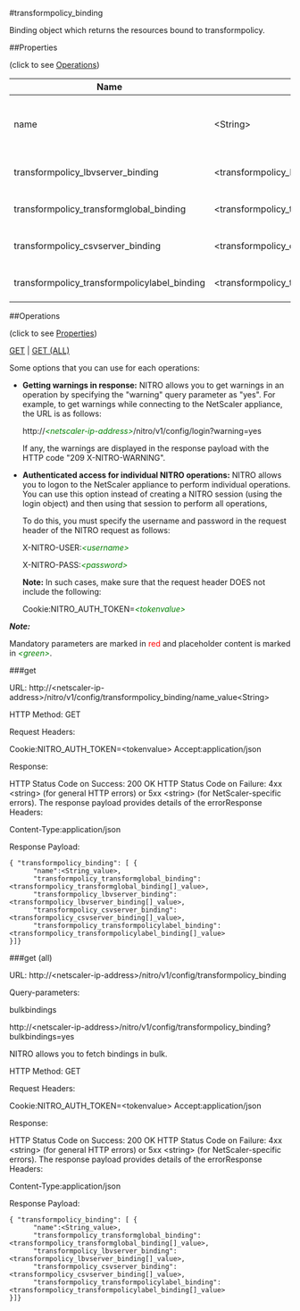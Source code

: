 #transformpolicy_binding

Binding object which returns the resources bound to transformpolicy.


##Properties 
<span>(click to see [Operations](#operations))</span>


<table><thead><tr><th>Name</th><th> Data Type</th><th> Permissions</th><th>Description</th></tr></thead><tbody><tr><td>name</td><td>&lt;String></td><td>Read-write</td><td>Name of the URL Transformation policy.&lt;br>Minimum length = 1</td><tr><tr><td>transformpolicy_lbvserver_binding</td><td>&lt;transformpolicy_lbvserver_binding[]></td><td>Read-only</td><td>lbvserver that can be bound to transformpolicy.</td><tr><tr><td>transformpolicy_transformglobal_binding</td><td>&lt;transformpolicy_transformglobal_binding[]></td><td>Read-only</td><td>transformglobal that can be bound to transformpolicy.</td><tr><tr><td>transformpolicy_csvserver_binding</td><td>&lt;transformpolicy_csvserver_binding[]></td><td>Read-only</td><td>csvserver that can be bound to transformpolicy.</td><tr><tr><td>transformpolicy_transformpolicylabel_binding</td><td>&lt;transformpolicy_transformpolicylabel_binding[]></td><td>Read-only</td><td>transformpolicylabel that can be bound to transformpolicy.</td><tr></tbody></table>
##Operations 
<span>(click to see [Properties](#properties))</span>


[GET](#get) | [GET (ALL)](#get-(all))


Some options that you can use for each operations:
<ul><li><p><b>Getting warnings in response:</b> NITRO allows you to get warnings in an operation by specifying the "warning" query parameter as "yes". For example, to get warnings while connecting to the NetScaler appliance, the URL is as follows:</p><p>http://<span style="color:green;font-style:italic;">&lt;netscaler-ip-address&gt;</span>/nitro/v1/config/login?warning=yes</p><p>If any, the warnings are displayed in the response payload with the HTTP code "209 X-NITRO-WARNING".</p></li><li><p><b>Authenticated access for individual NITRO operations:</b> NITRO allows you to logon to the NetScaler appliance to perform individual operations. You can use this option instead of creating a NITRO session (using the login object) and then using that session to perform all operations,</p><p>To do this, you must specify the username and password in the request header of the NITRO request as follows:</p><p>X-NITRO-USER:<span style="color:green;font-style:italic;">&lt;username&gt;</span></p><p>X-NITRO-PASS:<span style="color:green;font-style:italic;">&lt;password&gt;</span></p><p><b>Note:</b> In such cases, make sure that the request header DOES not include the following:</p><p>Cookie:NITRO_AUTH_TOKEN=<span style="color:green;font-style:italic;">&lt;tokenvalue&gt;</span></p></li></ul>



***Note:*** 
Mandatory parameters are marked in <span style="color:#FF0000;">red</span> and placeholder content is marked in <span style="color:green;font-style:italic">&lt;green&gt;</span>.

###get



URL: http://&lt;netscaler-ip-address&gt;/nitro/v1/config/transformpolicy_binding/name_value&lt;String&gt;
HTTP Method: GET
Request Headers:

Cookie:NITRO_AUTH_TOKEN=&lt;tokenvalue&gt;Accept:application/json

Response:
HTTP Status Code on Success: 200 OKHTTP Status Code on Failure: 4xx &lt;string&gt; (for general HTTP errors) or 5xx &lt;string&gt; (for NetScaler-specific errors). The response payload provides details of the errorResponse Headers:

Content-Type:application/json

Response Payload: ```{ "transformpolicy_binding": [ {      "name":<String_value>,      "transformpolicy_transformglobal_binding":<transformpolicy_transformglobal_binding[]_value>,      "transformpolicy_lbvserver_binding":<transformpolicy_lbvserver_binding[]_value>,      "transformpolicy_csvserver_binding":<transformpolicy_csvserver_binding[]_value>,      "transformpolicy_transformpolicylabel_binding":<transformpolicy_transformpolicylabel_binding[]_value>}]}```



###get (all)



URL: http://&lt;netscaler-ip-address&gt;/nitro/v1/config/transformpolicy_binding
Query-parameters:
bulkbindings
http://&lt;netscaler-ip-address&gt;/nitro/v1/config/transformpolicy_binding?bulkbindings=yes
NITRO allows you to fetch bindings in bulk.



HTTP Method: GET
Request Headers:

Cookie:NITRO_AUTH_TOKEN=&lt;tokenvalue&gt;Accept:application/json

Response:
HTTP Status Code on Success: 200 OKHTTP Status Code on Failure: 4xx &lt;string&gt; (for general HTTP errors) or 5xx &lt;string&gt; (for NetScaler-specific errors). The response payload provides details of the errorResponse Headers:

Content-Type:application/json

Response Payload: ```{ "transformpolicy_binding": [ {      "name":<String_value>,      "transformpolicy_transformglobal_binding":<transformpolicy_transformglobal_binding[]_value>,      "transformpolicy_lbvserver_binding":<transformpolicy_lbvserver_binding[]_value>,      "transformpolicy_csvserver_binding":<transformpolicy_csvserver_binding[]_value>,      "transformpolicy_transformpolicylabel_binding":<transformpolicy_transformpolicylabel_binding[]_value>}]}```



